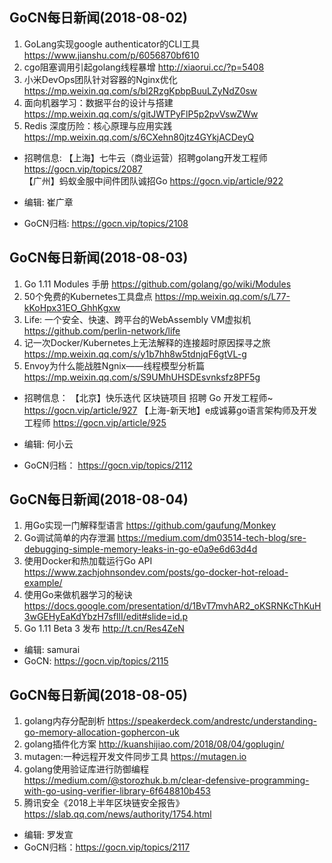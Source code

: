 
## GoCN每日新闻(2018-08-02)

1. GoLang实现google authenticator的CLI工具 https://www.jianshu.com/p/6056870bf610
2. cgo阻塞调用引起golang线程暴增  http://xiaorui.cc/?p=5408
3. 小米DevOps团队针对容器的Nginx优化 https://mp.weixin.qq.com/s/bl2RzgKpbpBuuLZyNdZ0sw
4. 面向机器学习：数据平台的设计与搭建 https://mp.weixin.qq.com/s/gitJWTPyFlP5p2pvVswZWw
5. Redis 深度历险：核心原理与应用实践 https://mp.weixin.qq.com/s/6CXehn80jtz4GYkjACDeyQ

* 招聘信息:
  【上海】七牛云（商业运营）招聘golang开发工程师 https://gocn.vip/topics/2087  
  【广州】蚂蚁金服中间件团队诚招Go https://gocn.vip/article/922

* 编辑: 崔广章
* GoCN归档: https://gocn.vip/topics/2108

## GoCN每日新闻(2018-08-03)

1. Go 1.11 Modules 手册 https://github.com/golang/go/wiki/Modules
2. 50个免费的Kubernetes工具盘点 https://mp.weixin.qq.com/s/L77-kKoHpx31EO_GhhKgxw
3. Life: 一个安全、快速、跨平台的WebAssembly VM虚拟机 https://github.com/perlin-network/life
4. 记一次Docker/Kubernetes上无法解释的连接超时原因探寻之旅 https://mp.weixin.qq.com/s/y1b7hh8w5tdnjqF6gtVL-g
5. Envoy为什么能战胜Ngnix——线程模型分析篇 https://mp.weixin.qq.com/s/S9UMhUHSDEsvnksfz8PF5g

* 招聘信息：
【北京】快乐迭代 区块链项目 招聘 Go 开发工程师~ https://gocn.vip/article/927 【上海-新天地】e成诚募go语言架构师及开发工程师 https://gocn.vip/article/925

* 编辑: 何小云
* GoCN归档： https://gocn.vip/topics/2112

## GoCN每日新闻(2018-08-04)

1. 用Go实现一门解释型语言 https://github.com/gaufung/Monkey
2. Go调试简单的内存泄漏 https://medium.com/dm03514-tech-blog/sre-debugging-simple-memory-leaks-in-go-e0a9e6d63d4d
3. 使用Docker和热加载运行Go API https://www.zachjohnsondev.com/posts/go-docker-hot-reload-example/
4. 使用Go来做机器学习的秘诀 https://docs.google.com/presentation/d/1BvT7mvhAR2_oKSRNKcThKuH3wGEHyEaKdYbzH7sfIlI/edit#slide=id.p
5. Go 1.11 Beta 3 发布 http://t.cn/Res4ZeN

* 编辑: samurai
* GoCN: https://gocn.vip/topics/2115


## GoCN每日新闻(2018-08-05) 

1. golang内存分配剖析 https://speakerdeck.com/andrestc/understanding-go-memory-allocation-gophercon-uk
2. golang插件化方案 http://kuanshijiao.com/2018/08/04/goplugin/
3. mutagen:一种远程开发文件同步工具 https://mutagen.io
4. golang使用验证库进行防御编程 https://medium.com/@storozhuk.b.m/clear-defensive-programming-with-go-using-verifier-library-6f648810b453
5. 腾讯安全《2018上半年区块链安全报告》 https://slab.qq.com/news/authority/1754.html

* 编辑: 罗发宣
* GoCN归档：https://gocn.vip/topics/2117
